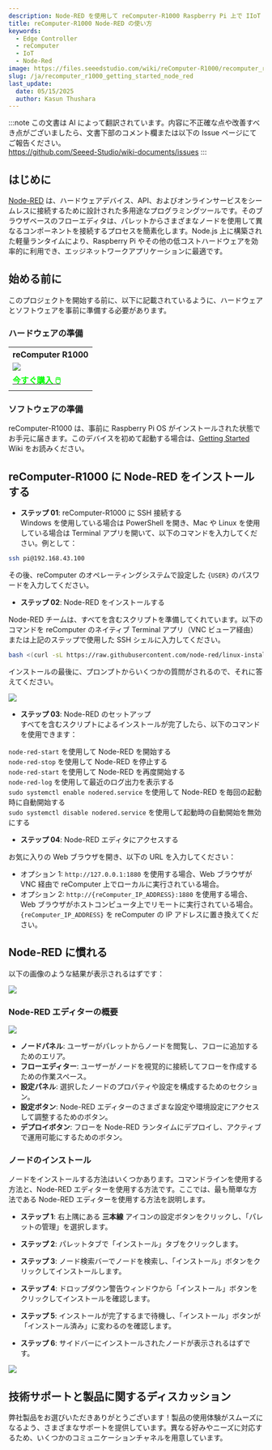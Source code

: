 ```yaml
---
description: Node-RED を使用して reComputer-R1000 Raspberry Pi 上で IIoT ソリューションを効率的に管理および自動化します。さまざまな産業プロトコルからデータをシームレスに統合し、リアルタイムで可視化し、この強力で使いやすいプラットフォームで運用効率を向上させます。
title: reComputer-R1000 Node-RED の使い方
keywords:
  - Edge Controller
  - reComputer
  - IoT
  - Node-Red
image: https://files.seeedstudio.com/wiki/reComputer-R1000/recomputer_r_images/01.png
slug: /ja/recomputer_r1000_getting_started_node_red
last_update:
  date: 05/15/2025
  author: Kasun Thushara
---
```

:::note
この文書は AI によって翻訳されています。内容に不正確な点や改善すべき点がございましたら、文書下部のコメント欄または以下の Issue ページにてご報告ください。  
https://github.com/Seeed-Studio/wiki-documents/issues
:::

## はじめに

[Node-RED](https://nodered.org/) は、ハードウェアデバイス、API、およびオンラインサービスをシームレスに接続するために設計された多用途なプログラミングツールです。そのブラウザベースのフローエディタは、パレットからさまざまなノードを使用して異なるコンポーネントを接続するプロセスを簡素化します。Node.js 上に構築された軽量ランタイムにより、Raspberry Pi やその他の低コストハードウェアを効率的に利用でき、エッジネットワークアプリケーションに最適です。

## 始める前に

このプロジェクトを開始する前に、以下に記載されているように、ハードウェアとソフトウェアを事前に準備する必要があります。

### ハードウェアの準備

<div class="table-center">
	<table class="table-nobg">
    <tr class="table-trnobg">
      <th class="table-trnobg">reComputer R1000</th>
		</tr>
    <tr class="table-trnobg"></tr>
		<tr class="table-trnobg">
			<td class="table-trnobg"><div style={{textAlign:'center'}}><img src="https://files.seeedstudio.com/wiki/reComputer-R1000/recomputer_r_images/01.png" style={{width:300, height:'auto'}}/></div></td>
		</tr>
    <tr class="table-trnobg"></tr>
		<tr class="table-trnobg">
			<td class="table-trnobg"><div class="get_one_now_container" style={{textAlign: 'center'}}><a class="get_one_now_item" href="https://www.seeedstudio.com/reComputer-R1025-10-p-5895.html">
              <strong><span><font color={'FFFFFF'} size={"4"}> 今すぐ購入 🖱️</font></span></strong>
          </a></div></td>
        </tr>
    </table>
    </div>

### ソフトウェアの準備

reComputer-R1000 は、事前に Raspberry Pi OS がインストールされた状態でお手元に届きます。このデバイスを初めて起動する場合は、[Getting Started](https://wiki.seeedstudio.com/recomputer_r/) Wiki をお読みください。

## reComputer-R1000 に Node-RED をインストールする

- **ステップ 01**: reComputer-R1000 に SSH 接続する  
Windows を使用している場合は PowerShell を開き、Mac や Linux を使用している場合は Terminal アプリを開いて、以下のコマンドを入力してください。例として：

```sh
ssh pi@192.168.43.100
```

その後、reComputer のオペレーティングシステムで設定した `{USER}` のパスワードを入力してください。

- **ステップ 02**: Node-RED をインストールする  

Node-RED チームは、すべてを含むスクリプトを準備してくれています。以下のコマンドを reComputer のネイティブ Terminal アプリ（VNC ビューア経由）または上記のステップで使用した SSH シェルに入力してください。

```sh
bash <(curl -sL https://raw.githubusercontent.com/node-red/linux-installers/master/deb/update-nodejs-and-nodered)
```

インストールの最後に、プロンプトからいくつかの質問がされるので、それに答えてください。

<div style={{textAlign:'center'}}><img src="https://files.seeedstudio.com/wiki/reComputer-R1000/nodered/nodered.PNG" style={{width:600, height:'auto'}}/></div>

- **ステップ 03**: Node-RED のセットアップ  
すべてを含むスクリプトによるインストールが完了したら、以下のコマンドを使用できます：

`node-red-start` を使用して Node-RED を開始する<br />
`node-red-stop` を使用して Node-RED を停止する<br />
`node-red-start` を使用して Node-RED を再度開始する<br />
`node-red-log` を使用して最近のログ出力を表示する<br />
`sudo systemctl enable nodered.service` を使用して Node-RED を毎回の起動時に自動開始する<br />
`sudo systemctl disable nodered.service` を使用して起動時の自動開始を無効にする<br />

- **ステップ 04**: Node-RED エディタにアクセスする  

お気に入りの Web ブラウザを開き、以下の URL を入力してください：

* オプション 1: `http://127.0.0.1:1880` を使用する場合、Web ブラウザが VNC 経由で reComputer 上でローカルに実行されている場合。
* オプション 2: `http://{reComputer_IP_ADDRESS}:1880` を使用する場合、Web ブラウザがホストコンピュータ上でリモートに実行されている場合。`{reComputer_IP_ADDRESS}` を reComputer の IP アドレスに置き換えてください。

## Node-RED に慣れる

以下の画像のような結果が表示されるはずです：

<div style={{textAlign:'center'}}><img src="https://files.seeedstudio.com/wiki/reComputer-R1000/nodered/noderedinterface.PNG" style={{width:600, height:'auto'}}/></div>

### Node-RED エディターの概要

<div style={{textAlign:'center'}}><img src="https://files.seeedstudio.com/wiki/reComputer-R1000/nodered/node-editor.png" style={{width:600, height:'auto'}}/></div>

* **ノードパネル**: ユーザーがパレットからノードを閲覧し、フローに追加するためのエリア。
* **フローエディター**: ユーザーがノードを視覚的に接続してフローを作成するための作業スペース。
* **設定パネル**: 選択したノードのプロパティや設定を構成するためのセクション。
* **設定ボタン**: Node-RED エディターのさまざまな設定や環境設定にアクセスして調整するためのボタン。
* **デプロイボタン**: フローを Node-RED ランタイムにデプロイし、アクティブで運用可能にするためのボタン。

### ノードのインストール

ノードをインストールする方法はいくつかあります。コマンドラインを使用する方法と、Node-RED エディターを使用する方法です。ここでは、最も簡単な方法である Node-RED エディターを使用する方法を説明します。

- **ステップ 1**: 右上隅にある **三本線** アイコンの設定ボタンをクリックし、「パレットの管理」を選択します。

- **ステップ 2**: パレットタブで「インストール」タブをクリックします。

- **ステップ 3**: ノード検索バーでノードを検索し、「インストール」ボタンをクリックしてインストールします。

- **ステップ 4**: ドロップダウン警告ウィンドウから「インストール」ボタンをクリックしてインストールを確認します。

- **ステップ 5**: インストールが完了するまで待機し、「インストール」ボタンが「インストール済み」に変わるのを確認します。

- **ステップ 6**: サイドバーにインストールされたノードが表示されるはずです。

<div style={{textAlign:'center'}}><img src="https://files.seeedstudio.com/wiki/reComputer-R1000/nodered/nodered-edgebox1.gif" style={{width:800, height:'auto'}}/></div>

## 技術サポートと製品に関するディスカッション

弊社製品をお選びいただきありがとうございます！製品の使用体験がスムーズになるよう、さまざまなサポートを提供しています。異なる好みやニーズに対応するため、いくつかのコミュニケーションチャネルを用意しています。

<div class="button_tech_support_container">
<a href="https://forum.seeedstudio.com/" class="button_forum"></a> 
<a href="https://www.seeedstudio.com/contacts" class="button_email"></a>
</div>

<div class="button_tech_support_container">
<a href="https://discord.gg/eWkprNDMU7" class="button_discord"></a> 
<a href="https://github.com/Seeed-Studio/wiki-documents/discussions/69" class="button_discussion"></a>
</div>